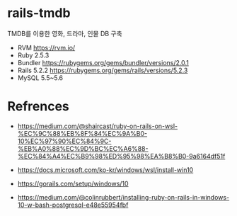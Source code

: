 # rails-tmdb
TMDB를 이용한 영화, 드라마, 인물 DB 구축

+ RVM https://rvm.io/
+ Ruby 2.5.3 
+ Bundler https://rubygems.org/gems/bundler/versions/2.0.1
+ Rails 5.2.2 https://rubygems.org/gems/rails/versions/5.2.3
+ MySQL 5.5~5.6

# Refrences

+ https://medium.com/@shaircast/ruby-on-rails-on-wsl-%EC%9C%88%EB%8F%84%EC%9A%B0-10%EC%97%90%EC%84%9C-%EB%A0%88%EC%9D%BC%EC%A6%88-%EC%84%A4%EC%B9%98%ED%95%98%EA%B8%B0-9a6164df51f

+ https://docs.microsoft.com/ko-kr/windows/wsl/install-win10

+ https://gorails.com/setup/windows/10

+ https://medium.com/@colinrubbert/installing-ruby-on-rails-in-windows-10-w-bash-postgresql-e48e55954fbf
